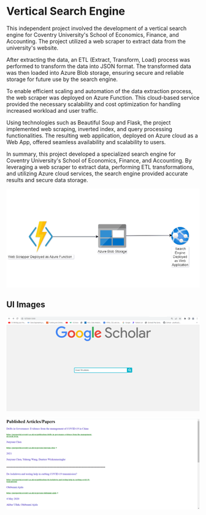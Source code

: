 
# Vertical Search Engine
This independent project involved the development of a vertical search engine for Coventry University's School of Economics, Finance, and Accounting. The project utilized a web scraper to extract data from the university's website.

After extracting the data, an ETL (Extract, Transform, Load) process was performed to transform the data into JSON format. The transformed data was then loaded into Azure Blob storage, ensuring secure and reliable storage for future use by the search engine.

To enable efficient scaling and automation of the data extraction process, the web scraper was deployed on Azure Function. This cloud-based service provided the necessary scalability and cost optimization for handling increased workload and user traffic.

Using technologies such as Beautiful Soup and Flask, the project implemented web scraping, inverted index, and query processing functionalities. The resulting web application, deployed on Azure cloud as a Web App, offered seamless availability and scalability to users.

In summary, this project developed a specialized search engine for Coventry University's School of Economics, Finance, and Accounting. By leveraging a web scraper to extract data, performing ETL transformations, and utilizing Azure cloud services, the search engine provided accurate results and secure data storage.

![Project Diagram](https://github.com/ZAIN-NAQ/SearchEninge/blob/main/imgs/Vertical%20Search%20Engine%20.png)
## UI Images
![Search Engine UI](https://github.com/ZAIN-NAQ/SearchEninge/blob/main/imgs/Search%20Engine%20UI.png)

![Results Page UI](https://github.com/ZAIN-NAQ/SearchEninge/blob/main/imgs/search%20Engine%20results%20Page.png)
